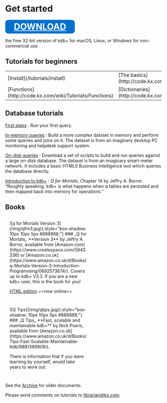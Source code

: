 # Get started 
 
<a href="https://kx.com/software-download.php" style="color: white"><div style="background: #0070cd; border-radius: 10px; display: inline-block; font-size: 2em; font-weight: bold; padding: 5px 1em; text-align: center;"><i class="fas fa-download"></i> DOWNLOAD</div></a>

the free 32-bit version of kdb+ for
<i class="fab fa-apple"></i> macOS, 
<i class="fab fa-linux"></i> Linux, or
<i class="fab fa-windows"></i> Windows
for non-commercial use


## <i class="fas fa-graduation-cap"></i> Tutorials for beginners

<table class="kx-list" markdown="1">
<tr>
<td>[Install](/tutorials/install)</td>
<td>[The basics](http://code.kx.com/wiki/Tutorials/The_Basics)</td>
<td>[Datatypes](http://code.kx.com/wiki/Tutorials/Datatypes)</td>
<td>[Lists](http://code.kx.com/wiki/Tutorials/Lists)</td>
</tr>
<tr>
<td>[Functions](http://code.kx.com/wiki/Tutorials/Functions)</td>
<td>[Dictionaries](http://code.kx.com/wiki/Tutorials/Dictionaries)</td>
<td>[Tables I](http://code.kx.com/wiki/Tutorials/Tables_I)</td>
<td>[Tables II](http://code.kx.com/wiki/Tutorials/Tables_II)</td>
</tr>
</table>


## <i class="fas fa-database"></i> Database tutorials

[First steps](/tutorials/first-steps)
: Run your first query.

[In-memory queries](/tutorials/in-memory-queries)
: Build a more complex dataset in memory and perform some queries and joins on it. The dataset is from an imaginary desktop PC monitoring and helpdesk support system.

[On-disk queries](/tutorials/on-disk-queries)
: Download a set of scripts to build and run queries against a large on-disk database. The dataset is from an imaginary smart-meter network. It includes a basic HTML5 Business Intelligence tool which queries the database directly.

[Introduction to kdb+](http://code.kx.com/q4m3/14_Introduction_to_Kdb+/)
: _Q for Mortals_, Chapter 14 by Jeffry A. Borror. “Roughly speaking, kdb+ is what happens when q tables are persisted and then mapped back into memory for operations.”


## <i class="fas fa-book"></i> Books


<div style="display: inline-block; padding: 1em; vertical-align: top; width: 250px;" markdown="1">
![q for Mortals Version 3](/img/qfm3.jpg){:style="box-shadow: 10px 10px 5px #888888;"}
### _Q for Mortals_
**Version 3**
by Jeffry A. Borror, available from [Amazon.com](https://www.createspace.com/5843336) or [Amazon.co.uk](https://www.amazon.co.uk/d/Books/q-Mortals-Version-3-Introduction-Programming/0692573674/). Covers up to kdb+ V3.3. If you are a new kdb+ user, this is the book for you!

[HTML edition](http://code.kx.com/q4m3/) ==now online==
</div>

<div style="display: inline-block; padding: 1em; vertical-align: top; width: 250px;" markdown="1">
![Q Tips](/img/qtips.jpg){:style="box-shadow: 10px 10px 5px #888888;"}
### _Q Tips_
**Fast, scalable and maintainable kdb+**
by Nick Psaris, available from [Amazon.co.uk](https://www.amazon.co.uk/d/Books/Tips-Fast-Scalable-Maintainable-Kdb/9881389909/).

<i class="fas fa-quote-left"></i>
<i class="fas fa-star"></i>
<i class="fas fa-star"></i>
<i class="fas fa-star"></i>
<i class="fas fa-star"></i>
<i class="fas fa-star"></i>
There is information that if you were learning by yourself, would take years to work out.
<i class="fas fa-quote-right"></i>
</div>




See the [Archive](/archive/) for older documents.

Please send comments on tutorials to <librarian@kx.com>.
